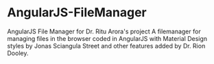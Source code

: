 # AngularJS-FileManager
AngularJS File Manager for Dr. Ritu Arora's project
A filemanager for managing files in the browser coded in AngularJS with Material Design styles by Jonas Sciangula Street and other features added by Dr. Rion Dooley.
